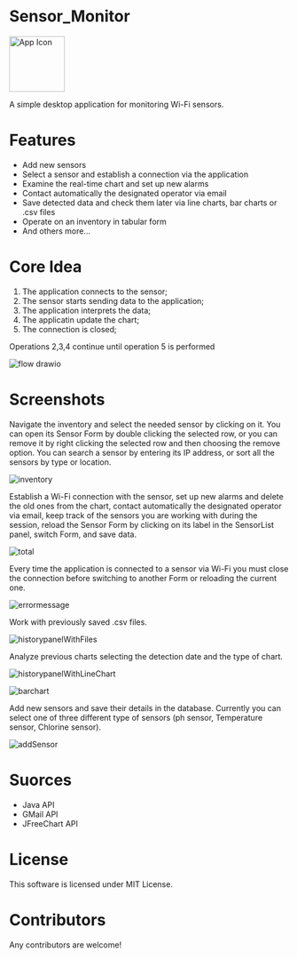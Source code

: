 # Sensor_Monitor
<img src="https://github.com/foughtmoss/SensorMonitor/assets/136918608/02f2bd83-c5b0-486f-89f0-e89b7bac6058" alt="App Icon" width="100" height="100">

A simple desktop application for monitoring Wi-Fi sensors.

# Features
* Add new sensors 
* Select a sensor and establish a connection via the application
* Examine the real-time chart and set up new alarms
* Contact automatically the designated operator via email
* Save detected data and check them later via line charts, bar charts or .csv files
* Operate on an inventory in tabular form
* And others more...
 
# Core Idea
1) The application connects to the sensor;
2) The sensor starts sending data to the application;
3) The application interprets the data;
4) The applicatin update the chart;
5) The connection is closed;

Operations 2,3,4 continue until operation 5 is performed

![flow drawio](https://github.com/foughtmoss/SensorMonitor/assets/136918608/e4ebd118-0044-4d4f-9c72-c506749fb419)

# Screenshots
Navigate the inventory and select the needed sensor by clicking on it. You can open its Sensor Form by double clicking the selected row, or you can remove it by right clicking the selected row and then choosing the remove option.
You can search a sensor by entering its IP address, or sort all the sensors by type or location.

![inventory](https://github.com/foughtmoss/SensorMonitor/assets/136918608/931a8cd5-b53f-4409-8589-a07c6966b6ef)

Establish a Wi-Fi connection with the sensor, set up new alarms and delete the old ones from the chart, contact automatically the designated operator via email, keep track of the sensors you are working with during the session, reload the Sensor Form by clicking on its label in the SensorList panel, switch Form, and save data.

![total](https://github.com/foughtmoss/SensorMonitor/assets/136918608/5158aff2-50d1-4f36-8892-2b190f456ca1)

Every time the application is connected to a sensor via Wi-Fi you must close the connection before switching to another Form or reloading the current one.

![errormessage](https://github.com/foughtmoss/SensorMonitor/assets/136918608/23ebc740-935c-4059-9d60-cca9139abddd)

Work with previously saved .csv files.

![historypanelWithFiles](https://github.com/foughtmoss/SensorMonitor/assets/136918608/aaf489de-8054-4620-b960-c4ad14b80ed1)

Analyze previous charts selecting the detection date and the type of chart.

![historypanelWithLineChart](https://github.com/foughtmoss/SensorMonitor/assets/136918608/062bd386-7042-4f7a-8992-2fcc83377bf7)

![barchart](https://github.com/foughtmoss/SensorMonitor/assets/136918608/f41d6298-7ade-407d-abfa-8b6ae38a70a6)

Add new sensors and save their details in the database. Currently you can select one of three different type of sensors (ph sensor, Temperature sensor, Chlorine sensor).

![addSensor](https://github.com/foughtmoss/SensorMonitor/assets/136918608/067c917d-2494-4315-94eb-37829310ab01)

# Suorces
* Java API
* GMail API
* JFreeChart API

# License
This software is licensed under MIT License.

# Contributors
Any contributors are welcome!
